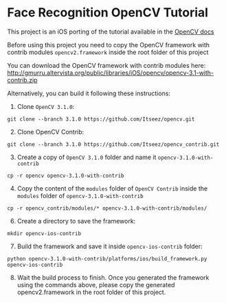 # Face Recognition OpenCV Tutorial

This project is an iOS porting of the tutorial available in the [OpenCV docs](http://docs.opencv.org/2.4/modules/contrib/doc/facerec/facerec_tutorial.html#face-recognition-with-opencv)

Before using this project you need to copy the OpenCV framework with contrib modules `opencv2.framework` inside the root folder of this project

You can download the OpenCV framework with contrib modules here:
http://gmurru.altervista.org/public/libraries/iOS/opencv/opencv-3.1-with-contrib.zip

Alternatively, you can build it following these instructions:

1. Clone `OpenCV 3.1.0`: 
```
git clone --branch 3.1.0 https://github.com/Itseez/opencv.git
```
2. Clone OpenCV Contrib:
```
git clone --branch 3.1.0 https://github.com/Itseez/opencv_contrib.git
```
3. Create a copy of `OpenCV 3.1.0` folder and name it `opencv-3.1.0-with-contrib`
```
cp -r opencv opencv-3.1.0-with-contrib
```
4. Copy the content of the `modules` folder of `OpenCV Contrib` inside the `modules` folder of `opencv-3.1.0-with-contrib`
```
cp -r opencv_contrib/modules/* opencv-3.1.0-with-contrib/modules/
```
6. Create a directory to save the framework:
```
mkdir opencv-ios-contrib
```
7. Build the framework and save it inside `opencv-ios-contrib` folder:
```
python opencv-3.1.0-with-contrib/platforms/ios/build_framework.py opencv-ios-contrib
```
8. Wait the build process to finish. Once you generated the framework using the commands above, please copy the generated opencv2.framework in the root folder of this project.
